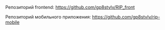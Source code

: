 Репозиторий frontend: https://github.com/gp8stvlv/RIP_front

Репозиторий мобильного приложения: https://github.com/gp8stvlv/rip-mobile
